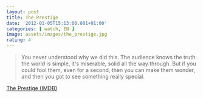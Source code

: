```yaml
---
layout: post
title: The Prestige
date: '2012-01-05T15:13:00.001+01:00'
categories: [ watch, EN ]
image: assets/images/the_prestige.jpg
rating: 4
---
```


> You never understood why we did this. The audience knows the truth: the world is simple, it's miserable, solid all the way through. But if you could fool them, even for a second, then you can make them wonder, and then you got to see something really special.
<p/>
<a target="_blank" href="http://www.imdb.com/title/tt0482571/">The Prestige (IMDB)</a>
